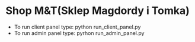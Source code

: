 # Shop M&T(Sklep Magdordy i Tomka)
* To run client panel type: python run_client_panel.py
* To run admin panel type: pyrhon run_admin_panel.py


